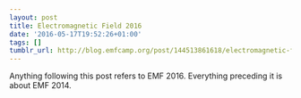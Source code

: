 ```yaml
---
layout: post
title: Electromagnetic Field 2016
date: '2016-05-17T19:52:26+01:00'
tags: []
tumblr_url: http://blog.emfcamp.org/post/144513861618/electromagnetic-field-2016
---
```

Anything following this post refers to EMF 2016. Everything preceding it is about EMF 2014.
